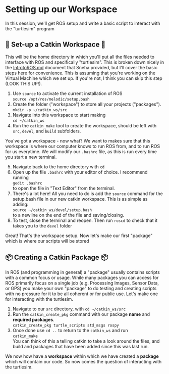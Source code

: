 # Setting up our Workspace

In this session, we'll get ROS setup and write a basic script to interact with the "turtlesim" program  
  

## 🏢  Set-up a Catkin Workspace 🏢  
This will be the home directory in which you'll put all the files needed to interface with ROS and specifically "turtlesim". This is broken down nicely in the [IntrotoROS.md](https://github.com/JELAshford/OxRAM-Robot-Arm/blob/main/Tutorials/4_IntrotoROS/IntrotoROS.md) document that Sneha provided, but I'll cover the basic steps here for convenience. This is assuming that you're working on the Virtual Machine which we set up. If you're not, I think you can skip this step (LOOK THIS UP!).

1. Use `source` to activate the current installation of ROS  
    `source /opt/ros/melodic/setup.bash`
2. Create the folder ("workspace") to store all your projects ("packages").  
    `mkdir -p ~/catkin_ws/src`
3. Navigate into this workspace to start making  
    `cd ~/catkin_ws`
4. Run the `catkin_make` tool to create the workspace, should be left with `src`, `devel`, and `build` subfolders.

You've got a workspace - now what? We want to makes sure that this workspace is where our computer knows to run ROS from, and to run ROS for us everytime. We will modify our `.bashrc` file, as this is run every time you start a new terminal.

5. Navigate back to the home directory with `cd`
6. Open up the file `.bashrc` with your editor of choice. I recommend running  
 `gedit .bashrc`  
 to open the file in "Text Editor" from the terminal. 
7. There's a lot here! All you need to do is add the `source` command for the setup.bash file in our new catkin workspace. This is as simple as adding:  
    `source ~/catkin_ws/devel/setup.bash`  
    to a newline on the end of the file and saving/closing. 
8. To test, close the terminal and reopen. Then run `roscd` to check that it takes you to the  `devel` folder

Great! That's the workspace setup. Now let's make our first "package" which is where our scripts will be stored 

## 📦 Creating a Catkin Package 📦
In ROS (and programming in general) a "package" usually contains scripts with a common focus or usage. While many packages you can access for ROS primarily focus on a single job (e.g. Processing Images, Sensor Data, or GPS) you make your own "package" to do testing and creating scripts with no pressure for it to be all coherent or for public use. Let's make one for interacting with the turtlesim.

1. Navigate to our `src` directory, with `cd ~/catkin_ws/src`
2. Run the `catkin_create_pkg` command with our package **name** and **required packages**.  
    `catkin_create_pkg turtle_scripts std_msgs rospy`
3. Once done use `cd ..` to return to the `catkin_ws` and run  
    `catkin_make`  
    You can think of this a telling catkin to take a look around the files, and build and packages that have been added since this was last run.  

We now how have a **workspace** within which we have created a **package** which will contain our code. So now comes the question of interacting with the turtlesim.
